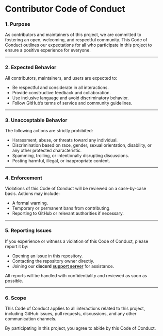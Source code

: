 # Contributor Code of Conduct

### 1. Purpose
As contributors and maintainers of this project, we are committed to fostering an open, welcoming, and respectful community. This Code of Conduct outlines our expectations for all who participate in this project to ensure a positive experience for everyone.

---

### 2. Expected Behavior
All contributors, maintainers, and users are expected to:
- Be respectful and considerate in all interactions.
- Provide constructive feedback and collaboration.
- Use inclusive language and avoid discriminatory behavior.
- Follow GitHub’s terms of service and community guidelines.

---

### 3. Unacceptable Behavior
The following actions are strictly prohibited:
- Harassment, abuse, or threats toward any individual.
- Discrimination based on race, gender, sexual orientation, disability, or any other protected characteristic.
- Spamming, trolling, or intentionally disrupting discussions.
- Posting harmful, illegal, or inappropriate content.

---

### 4. Enforcement
Violations of this Code of Conduct will be reviewed on a case-by-case basis. Actions may include:
- A formal warning.
- Temporary or permanent bans from contributing.
- Reporting to GitHub or relevant authorities if necessary.

---

### 5. Reporting Issues
If you experience or witness a violation of this Code of Conduct, please report it by:
- Opening an issue in this repository.
- Contacting the repository owner directly.
- Joining our **discord [support server](https://dsc.gg/zipify)** for assistance.

All reports will be handled with confidentiality and reviewed as soon as possible.

---
### 6. Scope
This Code of Conduct applies to all interactions related to this project, including GitHub issues, pull requests, discussions, and any other communication channels.

By participating in this project, you agree to abide by this Code of Conduct.
